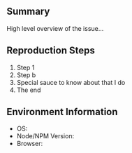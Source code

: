 <!--
  Please use this helpful template for creating helpful issues. We address
  issues as quickly as possible, but please remember that this is all time that
  has been volunteered to the project, sometimes we're busy!
-->

## Summary

<!--
  Please provide a summary of the issue, this is especially important if the
  issue is not a bug. Feel free to use as many emojis as you want 😉.
-->

High level overview of the issue...

## Reproduction Steps

<!--
  If the issue is a bug, provide _complete_ reproduction steps for the issue. If
  the issue is not a bug, this section can be deleted.
-->

1.  Step 1
1.  Step b
1.  Special sauce to know about that I do
1.  The end

## Environment Information

- OS: <!-- e.g. macOS Sierra 10.12.1 -->
- Node/NPM Version: <!-- e.g. Node 8.9.1 with npm 5.6.0 -->
- Browser: <!-- e.g. Chrome 55 or IE 11 -->
